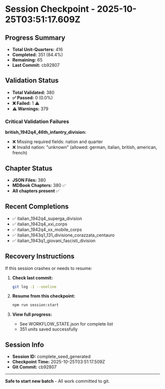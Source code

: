 # Session Checkpoint - 2025-10-25T03:51:17.609Z

## Progress Summary

- **Total Unit-Quarters:** 416
- **Completed:** 351 (84.4%)
- **Remaining:** 65
- **Last Commit:** cb92807

## Validation Status

- **Total Validated:** 380
- **✅ Passed:** 0 (0.0%)
- **❌ Failed:** 1 ⚠️
- **⚠️ Warnings:** 379

### Critical Validation Failures

**british_1942q4_46th_infantry_division:**
  - ❌ Missing required fields: nation and quarter
  - ❌ Invalid nation: "unknown" (allowed: german, italian, british, american, french)

## Chapter Status

- **JSON Files:** 380
- **MDBook Chapters:** 380 ✅
- **All chapters present** ✅

## Recent Completions

- ✅ italian_1942q4_superga_division
- ✅ italian_1942q4_xxi_corps
- ✅ italian_1942q4_xx_mobile_corps
- ✅ italian_1943q1_131_divisione_corazzata_centauro
- ✅ italian_1943q1_giovani_fascisti_division

## Recovery Instructions

If this session crashes or needs to resume:

1. **Check last commit:**
   ```bash
   git log -1 --oneline
   ```

2. **Resume from this checkpoint:**
   ```bash
   npm run session:start
   ```

3. **View full progress:**
   - See WORKFLOW_STATE.json for complete list
   - 351 units saved successfully

## Session Info

- **Session ID:** complete_seed_generated
- **Checkpoint Time:** 2025-10-25T03:51:17.509Z
- **Git Commit:** cb92807

---

**Safe to start new batch** - All work committed to git.
